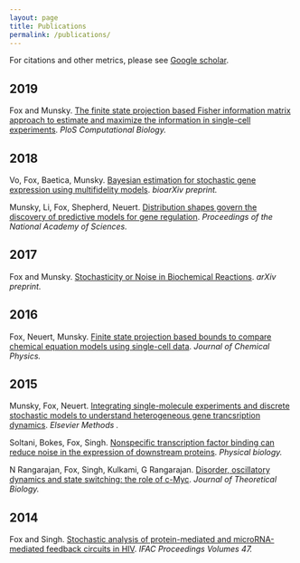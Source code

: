```yaml
---
layout: page
title: Publications
permalink: /publications/
---
```

For citations and other metrics, please see [Google scholar](https://scholar.google.com/citations?user=PrYu53UAAAAJ&hl=en&authuser=2). 
## 2019
Fox and Munsky. [The finite state projection based Fisher information matrix approach to estimate and maximize the information in single-cell experiments](https://journals.plos.org/ploscompbiol/article?id=10.1371/journal.pcbi.1006365). *PloS Computational Biology.*

## 2018 
Vo, Fox, Baetica, Munsky. [Bayesian estimation for stochastic gene expression using multifidelity models](https://www.biorxiv.org/content/early/2018/11/11/468090). *bioarXiv preprint.*


Munsky, Li, Fox, Shepherd, Neuert. [Distribution shapes govern the discovery of predictive models for gene regulation](http://www.pnas.org/content/early/2018/06/28/1804060115.short). *Proceedings of the National Academy of Sciences.*
## 2017
Fox and Munsky. [Stochasticity or Noise in Biochemical Reactions](https://arxiv.org/abs/1708.09264). *arXiv preprint.*
## 2016 
Fox, Neuert, Munsky. [Finite state projection based bounds to compare chemical equation models using single-cell data](https://aip.scitation.org/doi/full/10.1063/1.4960505). *Journal of Chemical Physics.* 
## 2015 
Munsky, Fox, Neuert. [Integrating single-molecule experiments and discrete stochastic models to understand heterogeneous gene trancsription dynamics](https://www.sciencedirect.com/science/article/pii/S1046202315002510). *Elsevier Methods .*

Soltani, Bokes, Fox, Singh. [Nonspecific transcription factor binding can reduce noise in the expression of downstream proteins](http://iopscience.iop.org/article/10.1088/1478-3975/12/5/055002/meta). *Physical biology.*

N Rangarajan, Fox, Singh, Kulkami, G Rangarajan. [Disorder, oscillatory dynamics and state switching: the role of c-Myc](https://www.sciencedirect.com/science/article/pii/S0022519315004567). *Journal of Theoretical Biology.*
## 2014
Fox and Singh. [Stochastic analysis of protein-mediated and microRNA-mediated feedback circuits in HIV](https://www.sciencedirect.com/science/article/pii/S1474667016417684). *IFAC Proceedings Volumes 47.* 

